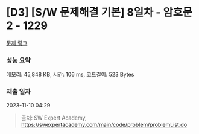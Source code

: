 # [D3] [S/W 문제해결 기본] 8일차 - 암호문2 - 1229 

[문제 링크](https://swexpertacademy.com/main/code/problem/problemDetail.do?contestProbId=AV14yIsqAHYCFAYD) 

### 성능 요약

메모리: 45,848 KB, 시간: 106 ms, 코드길이: 523 Bytes

### 제출 일자

2023-11-10 04:29



> 출처: SW Expert Academy, https://swexpertacademy.com/main/code/problem/problemList.do